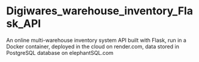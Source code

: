 # Digiwares_warehouse_inventory_Flask_API
An online multi-warehouse inventory system API built with Flask, run in a Docker container, deployed in the cloud on render.com, data stored in PostgreSQL database on elephantSQL.com
